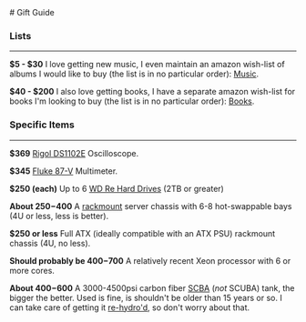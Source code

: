 <div class="prefix_2 grid_5">
# Gift Guide 
</div>
<div class="clear"></div>
<div class="prefix_2 grid_8">

### Lists
<hr/>

__$5 - $30__ I love getting new music, I even maintain an amazon wish-list
of albums I would like to buy (the list is in no particular order): 
[Music][music].

__$40 - $200__ I also love getting books, I have a separate amazon wish-list
for books I'm looking to buy (the list is in no particular order): 
[Books][books].

### Specific Items
<hr/>

 __$369__ [Rigol DS1102E](http://www.amazon.com/dp/B001VKCJ0M) Oscilloscope.

 __$345__ [Fluke 87-V](http://www.amazon.com/dp/B0002YFD1K) Multimeter.

 __$250 (each)__ Up to 6 [WD Re Hard Drives](http://www.amazon.com/WD-Enterprise-Hard-Drive-WD4000FYYZ/dp/B0090UEQ8I) (2TB or greater)

__About $250-$400__ A [rackmount](https://en.wikipedia.org/wiki/19-inch_rack) 
server chassis with 6-8 hot-swappable bays (4U or less, less is better).

__$250 or less__ Full ATX (ideally compatible with an ATX PSU) rackmount chassis (4U, no less).

__Should probably be $400-$700__ A relatively recent Xeon processor with
 6 or more cores.

__About $400-$600__ A 3000-4500psi carbon fiber [SCBA][scba] (*not* SCUBA) 
tank, the bigger the better. Used is fine, is shouldn't be older than 15 
years or so. I can take care of getting it [re-hydro'd][hydro], so don't 
worry about that.

  [music]: http://www.amazon.com/gp/registry/wishlist/2X3C22QP5CINI/
  [books]: http://www.amazon.com/gp/registry/wishlist/2M87971CSKYDT/
  [hardware]: http://www.amazon.com/gp/registry/wishlist/304MFL62Z0V0I/
  [scba]: https://en.wikipedia.org/wiki/Self-contained_breathing_apparatus
  [hydro]: https://en.wikipedia.org/wiki/Hydrostatic_test
